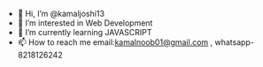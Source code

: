 - 👋 Hi, I’m @kamaljoshi13
- 👀 I’m interested in Web Development
- 🌱 I’m currently learning JAVASCRIPT
- 📫 How to reach me email:kamalnoob01@gmail.com , whatsapp-8218126242


<!---
kamaljoshi13/kamaljoshi13 is a ✨ special ✨ repository because its `README.md` (this file) appears on your GitHub profile.
You can click the Preview link to take a look at your changes.
--->
